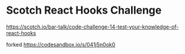 # Scotch React Hooks Challenge

https://scotch.io/bar-talk/code-challenge-14-test-your-knowledge-of-react-hooks 

forked https://codesandbox.io/s/041j5n0ok0 